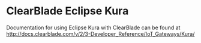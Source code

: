 # ClearBlade Eclipse Kura

Documentation for using Eclipse Kura with ClearBlade can be found at http://docs.clearblade.com/v/2/3-Developer_Reference/IoT_Gateways/Kura/
